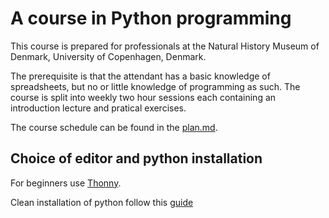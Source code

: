 # A course in Python programming
This course is prepared for professionals at the Natural History Museum of Denmark, University of Copenhagen, Denmark.

The prerequisite is that the attendant has a basic knowledge of spreadsheets, but no or little knowledge of programming as such.
The course is split into weekly two hour sessions each containing an introduction lecture and pratical exercises.

The course schedule can be found in the [plan.md](plan.md).

## Choice of editor and python installation
For beginners use [Thonny](https://thonny.org/).

Clean installation of python follow this [guide](https://wiki.python.org/moin/BeginnersGuide/Download)
